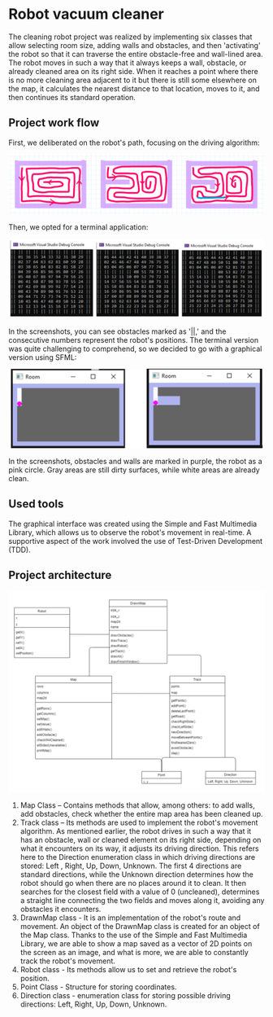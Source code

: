# Robot vacuum cleaner

The cleaning robot project was realized by implementing six classes that allow selecting room size, adding walls and obstacles, and then 'activating' the robot so that it can traverse the entire obstacle-free and wall-lined area. The robot moves in such a way that it always keeps a wall, obstacle, or already cleaned area on its right side. When it reaches a point where there is no more cleaning area adjacent to it but there is still some elsewhere on the map, it calculates the nearest distance to that location, moves to it, and then continues its standard operation.

## Project work flow
First, we deliberated on the robot's path, focusing on the driving algorithm:
<p align="center">
  <img src="./Img/1.PNG" width="600">
</p>
Then, we opted for a terminal application:
<p align="center">
  <img src="./Img/2.PNG" width="600">
</p>
In the screenshots, you can see obstacles marked as '||,' and the consecutive numbers represent the robot's positions.
The terminal version was quite challenging to comprehend, so we decided to go with a graphical version using SFML:
<p align="center">
  <img src="./Img/3.PNG" width="600">
</p>
In the screenshots, obstacles and walls are marked in purple, the robot as a pink circle. Gray areas are still dirty surfaces, while white areas are already clean.

## Used tools
The graphical interface was created using the Simple and Fast Multimedia Library, which allows us to observe the robot's movement in real-time. A supportive aspect of the work involved the use of Test-Driven Development (TDD).

## Project architecture

<p align="center">
  <img src="./Img/4.PNG" width="600">
</p>

1. Map Class – Contains methods that allow, among others: to add walls, add obstacles, check whether the entire map area has been cleaned up.
2. Track class – Its methods are used to implement the robot's movement algorithm. As mentioned earlier, the robot drives in such a way that it has an obstacle, wall or cleaned element on its right side, depending on what it encounters on its way, it adjusts its driving direction. This refers here to the Direction enumeration class in which driving directions are stored: Left , Right, Up, Down, Unknown. The first 4 directions are standard directions, while the Unknown direction determines how the robot should go when there are no places around it to clean. It then searches for the closest field with a value of 0 (uncleaned), determines a straight line connecting the two fields and moves along it, avoiding any obstacles it encounters.
3. DrawnMap class - It is an implementation of the robot's route and movement. An object of the DrawnMap class is created for an object of the Map class. Thanks to the use of the Simple and Fast Multimedia Library, we are able to show a map saved as a vector of 2D points on the screen as an image, and what is more, we are able to constantly track the robot's movement.
4. Robot class - Its methods allow us to set and retrieve the robot's position.
5. Point Class - Structure for storing coordinates.
6. Direction class - enumeration class for storing possible driving directions: Left, Right, Up, Down, Unknown.
